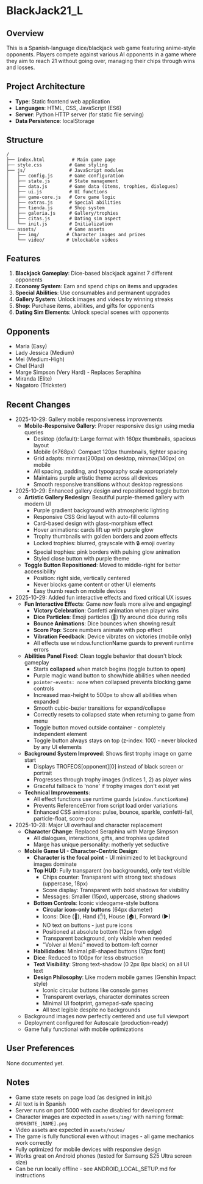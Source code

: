 # BlackJack21_L

## Overview
This is a Spanish-language dice/blackjack web game featuring anime-style opponents. Players compete against various AI opponents in a game where they aim to reach 21 without going over, managing their chips through wins and losses.

## Project Architecture
- **Type**: Static frontend web application
- **Languages**: HTML, CSS, JavaScript (ES6)
- **Server**: Python HTTP server (for static file serving)
- **Data Persistence**: localStorage

## Structure
```
/
├── index.html          # Main game page
├── style.css          # Game styling
├── js/                # JavaScript modules
│   ├── config.js      # Game configuration
│   ├── state.js       # State management
│   ├── data.js        # Game data (items, trophies, dialogues)
│   ├── ui.js          # UI functions
│   ├── game-core.js   # Core game logic
│   ├── extras.js      # Special abilities
│   ├── tienda.js      # Shop system
│   ├── galeria.js     # Gallery/trophies
│   ├── citas.js       # Dating sim aspect
│   └── init.js        # Initialization
└── assets/            # Game assets
    ├── img/          # Character images and prizes
    └── video/        # Unlockable videos
```

## Features
1. **Blackjack Gameplay**: Dice-based blackjack against 7 different opponents
2. **Economy System**: Earn and spend chips on items and upgrades
3. **Special Abilities**: Use consumables and permanent upgrades
4. **Gallery System**: Unlock images and videos by winning streaks
5. **Shop**: Purchase items, abilities, and gifts for opponents
6. **Dating Sim Elements**: Unlock special scenes with opponents

## Opponents
- Maria (Easy)
- Lady Jessica (Medium)
- Mei (Medium-High)
- Chel (Hard)
- Marge Simpson (Very Hard) - Replaces Seraphina
- Miranda (Elite)
- Nagatoro (Trickster)

## Recent Changes
- 2025-10-29: Gallery mobile responsiveness improvements
  - **Mobile-Responsive Gallery**: Proper responsive design using media queries
    - Desktop (default): Large format with 160px thumbnails, spacious layout
    - Mobile (≤768px): Compact 120px thumbnails, tighter spacing
    - Grid adapts: minmax(200px) on desktop, minmax(140px) on mobile
    - All spacing, padding, and typography scale appropriately
    - Maintains purple artistic theme across all devices
    - Smooth responsive transitions without desktop regressions
- 2025-10-29: Enhanced gallery design and repositioned toggle button
  - **Artistic Gallery Redesign**: Beautiful purple-themed gallery with modern UI
    - Purple gradient background with atmospheric lighting
    - Responsive CSS Grid layout with auto-fill columns
    - Card-based design with glass-morphism effect
    - Hover animations: cards lift up with purple glow
    - Trophy thumbnails with golden borders and zoom effects
    - Locked trophies: blurred, grayscale with 🔒 emoji overlay
    - Special trophies: pink borders with pulsing glow animation
    - Styled close button with purple theme
  - **Toggle Button Repositioned**: Moved to middle-right for better accessibility
    - Position: right side, vertically centered
    - Never blocks game content or other UI elements
    - Easy thumb reach on mobile devices
- 2025-10-29: Added fun interactive effects and fixed critical UX issues
  - **Fun Interactive Effects**: Game now feels more alive and engaging!
    - **Victory Celebration**: Confetti animation when player wins
    - **Dice Particles**: Emoji particles (🎲) fly around dice during rolls
    - **Bounce Animations**: Dice bounces when showing result
    - **Score Pop**: Score numbers animate with pop effect
    - **Vibration Feedback**: Device vibrates on victories (mobile only)
    - All effects use window.functionName guards to prevent runtime errors
  - **Abilities Panel Fixed**: Clean toggle behavior that doesn't block gameplay
    - Starts **collapsed** when match begins (toggle button to open)
    - Purple magic wand button to show/hide abilities when needed
    - `pointer-events: none` when collapsed prevents blocking game controls
    - Increased max-height to 500px to show all abilities when expanded
    - Smooth cubic-bezier transitions for expand/collapse
    - Correctly resets to collapsed state when returning to game from menu
    - Toggle button moved outside container - completely independent element
    - Toggle button always stays on top (z-index: 100) - never blocked by any UI elements
  - **Background System Improved**: Shows first trophy image on game start
    - Displays TROFEOS[opponent][0] instead of black screen or portrait
    - Progresses through trophy images (indices 1, 2) as player wins
    - Graceful fallback to 'none' if trophy images don't exist yet
  - **Technical Improvements**:
    - All effect functions use runtime guards (`window.functionName`)
    - Prevents ReferenceError from script load order variations
    - Enhanced CSS animations: pulse, bounce, sparkle, confetti-fall, particle-float, score-pop
- 2025-10-28: Major UI overhaul and character replacement
  - **Character Change**: Replaced Seraphina with Marge Simpson
    - All dialogues, interactions, gifts, and trophies updated
    - Marge has unique personality: motherly yet seductive
  - **Mobile Game UI - Character-Centric Design**:
    - **Character is the focal point** - UI minimized to let background images dominate
    - **Top HUD**: Fully transparent (no backgrounds), only text visible
      - Chips counter: Transparent with strong text shadows (uppercase, 18px)
      - Score display: Transparent with bold shadows for visibility
      - Messages: Smaller (15px), uppercase, strong shadows
    - **Bottom Controls**: Iconic videogame-style buttons
      - **Circular icon-only buttons** (64px diameter)
      - Icons: Dice (🎲), Hand (✋), House (🏠), Forward (▶)
      - NO text on buttons - just pure icons
      - Positioned at absolute bottom (12px from edge)
      - Transparent background, only visible when needed
      - "Volver al Menú" moved to bottom-left corner
    - **Habilidades**: Minimal pill-shaped buttons (12px font)
    - **Dice**: Reduced to 100px for less obstruction
    - **Text Visibility**: Strong text-shadow (0 2px 8px black) on all UI text
    - **Design Philosophy**: Like modern mobile games (Genshin Impact style)
      - Iconic circular buttons like console games
      - Transparent overlays, character dominates screen
      - Minimal UI footprint, gamepad-safe spacing
      - All text legible despite no backgrounds
  - Background images now perfectly centered and use full viewport
  - Deployment configured for Autoscale (production-ready)
  - Game fully functional with mobile optimizations

## User Preferences
None documented yet.

## Notes
- Game state resets on page load (as designed in init.js)
- All text is in Spanish
- Server runs on port 5000 with cache disabled for development
- Character images are expected in `assets/img/` with naming format: `OPONENTE_[NAME].png`
- Video assets are expected in `assets/video/`
- The game is fully functional even without images - all game mechanics work correctly
- Fully optimized for mobile devices with responsive design
- Works great on Android phones (tested for Samsung S25 Ultra screen size)
- Can be run locally offline - see ANDROID_LOCAL_SETUP.md for instructions
